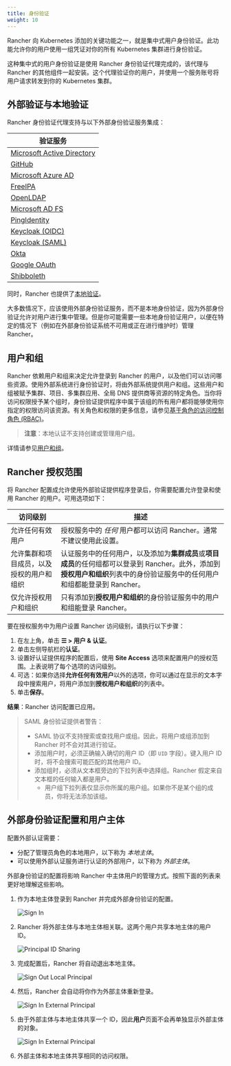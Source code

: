 ```yaml
---
title: 身份验证
weight: 10
---
```


Rancher 向 Kubernetes 添加的关键功能之一，就是集中式用户身份验证。此功能允许你的用户使用一组凭证对你的所有 Kubernetes 集群进行身份验证。

这种集中式的用户身份验证是使用 Rancher 身份验证代理完成的，该代理与 Rancher 的其他组件一起安装。这个代理验证你的用户，并使用一个服务账号将用户请求转发到你的 Kubernetes 集群。

## 外部验证与本地验证

Rancher 身份验证代理支持与以下外部身份验证服务集成：

| 验证服务                                                                                       |
| ---------------------------------------------------------------------------------------------- |
| [Microsoft Active Directory]({{<baseurl>}}/rancher/v2.6/en/admin-settings/authentication/ad/)  |
| [GitHub]({{<baseurl>}}/rancher/v2.6/en/admin-settings/authentication/github/)                  |
| [Microsoft Azure AD]({{<baseurl>}}/rancher/v2.6/en/admin-settings/authentication/azure-ad/)    |
| [FreeIPA]({{<baseurl>}}/rancher/v2.6/en/admin-settings/authentication/freeipa/)                |
| [OpenLDAP]({{<baseurl>}}/rancher/v2.6/en/admin-settings/authentication/openldap/)              |
| [Microsoft AD FS]({{<baseurl>}}/rancher/v2.6/en/admin-settings/authentication/microsoft-adfs/) |
| [PingIdentity]({{<baseurl>}}/rancher/v2.6/en/admin-settings/authentication/ping-federate/)     |
| [Keycloak (OIDC)]({{<baseurl>}}/rancher/v2.6/en/admin-settings/authentication/keycloak-oidc/)  |
| [Keycloak (SAML)]({{<baseurl>}}/rancher/v2.6/en/admin-settings/authentication/keycloak-saml/)  |
| [Okta]({{<baseurl>}}/rancher/v2.6/en/admin-settings/authentication/okta/)                      |
| [Google OAuth]({{<baseurl>}}/rancher/v2.6/en/admin-settings/authentication/google/)            |
| [Shibboleth]({{<baseurl>}}/rancher/v2.6/en/admin-settings/authentication/shibboleth)           |

同时，Rancher 也提供了[本地验证]({{<baseurl>}}/rancher/v2.6/en/admin-settings/authentication/local/)。

大多数情况下，应该使用外部身份验证服务，而不是本地身份验证，因为外部身份验证允许对用户进行集中管理。但是你可能需要一些本地身份验证用户，以便在特定的情况下（例如在外部身份验证系统不可用或正在进行维护时）管理 Rancher。

## 用户和组

Rancher 依赖用户和组来决定允许登录到 Rancher 的用户，以及他们可以访问哪些资源。使用外部系统进行身份验证时，将由外部系统提供用户和组。这些用户和组被赋予集群、项目、多集群应用、全局 DNS 提供商等资源的特定角色。当你将访问权限授予某个组时，身份验证提供程序中属于该组的所有用户都将能够使用你指定的权限访问该资源。有关角色和权限的更多信息，请参见[基于角色的访问控制角色 (RBAC)]({{<baseurl>}}/rancher/v2.6/en/admin-settings/rbac/)。

> **注意**：本地认证不支持创建或管理用户组。

详情请参见[用户和组]({{<baseurl>}}/rancher/v2.6/en/admin-settings/authentication/user-groups/)。

## Rancher 授权范围

将 Rancher 配置成允许使用外部验证提供程序登录后，你需要配置允许登录和使用 Rancher 的用户。可用选项如下：

| 访问级别                                 | 描述                                                                                                                                                                           |
| ---------------------------------------- | ------------------------------------------------------------------------------------------------------------------------------------------------------------------------------ |
| 允许任何有效用户                         | 授权服务中的 _任何_ 用户都可以访问 Rancher。通常不建议使用此设置。                                                                                                             |
| 允许集群和项目成员，以及授权的用户和组织 | 认证服务中的任何用户，以及添加为**集群成员**或**项目成员**的任何组都可以登录到 Rancher。此外，添加到**授权用户和组织**列表中的身份验证服务中的任何用户和组都能登录到 Rancher。 |
| 仅允许授权用户和组织                     | 只有添加到**授权用户和组织**的身份验证服务中的用户和组能登录 Rancher。                                                                                                         |

要在授权服务中为用户设置 Rancher 访问级别，请执行以下步骤：

1. 在左上角，单击 **☰ > 用户 & 认证**。
1. 单击左侧导航栏的**认证**。
1. 设置好认证提供程序的配置后，使用 **Site Access** 选项来配置用户的授权范围。上表说明了每个选项的访问级别。
1. 可选：如果你选择**允许任何有效用户**以外的选项，你可以通过在显示的文本字段中搜索用户，将用户添加到**授权用户和组织**的列表中。
1. 单击**保存**。

**结果**：Rancher 访问配置已应用。

> SAML 身份验证提供者警告：
>
> - SAML 协议不支持搜索或查找用户或组。因此，将用户或组添加到 Rancher 时不会对其进行验证。
> - 添加用户时，必须正确输入确切的用户 ID（即 `UID` 字段）。键入用户 ID 时，将不会搜索可能匹配的其他用户 ID。
> - 添加组时，必须从文本框旁边的下拉列表中选择组。Rancher 假定来自文本框的任何输入都是用户。
>   - 用户组下拉列表仅显示你所属的用户组。如果你不是某个组的成员，你将无法添加该组。

## 外部身份验证配置和用户主体

配置外部认证需要：

- 分配了管理员角色的本地用户，以下称为 _本地主体_。
- 可以使用外部认证服务进行认证的外部用户，以下称为 _外部主体_。

外部身份验证的配置将影响 Rancher 中主体用户的管理方式。按照下面的列表来更好地理解这些影响。

1. 作为本地主体登录到 Rancher 并完成外部身份验证的配置。

   ![Sign In]({{<baseurl>}}/img/rancher/sign-in.png)

2. Rancher 将外部主体与本地主体相关联。这两个用户共享本地主体的用户 ID。

   ![Principal ID Sharing]({{<baseurl>}}/img/rancher/principal-ID.png)

3. 完成配置后，Rancher 将自动退出本地主体。

   ![Sign Out Local Principal]({{<baseurl>}}/img/rancher/sign-out-local.png)

4. 然后，Rancher 会自动将你作为外部主体重新登录。

   ![Sign In External Principal]({{<baseurl>}}/img/rancher/sign-in-external.png)

5. 由于外部主体与本地主体共享一个 ID，因此**用户**页面不会再单独显示外部主体的对象。

   ![Sign In External Principal]({{<baseurl>}}/img/rancher/users-page.png)

6. 外部主体和本地主体共享相同的访问权限。

